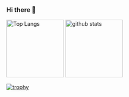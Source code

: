 ### Hi there 👋

<!--
**mpg-teruo-kakikubo/mpg-teruo-kakikubo** is a ✨ _special_ ✨ repository because its `README.md` (this file) appears on your GitHub profile.

Here are some ideas to get you started:

- 🔭 I’m currently working on ...
- 🌱 I’m currently learning ...
- 👯 I’m looking to collaborate on ...
- 🤔 I’m looking for help with ...
- 💬 Ask me about ...
- 📫 How to reach me: ...
- 😄 Pronouns: ...
- ⚡ Fun fact: ...
https://qiita.com/zizi4n5/items/f8076cb25bbf64a9bc1c このあたりをみて記載してみたが、privateリポジトリに関してはデータが取得できない為か、全く表示されないらしい
-->
<p align="left"> 
  <img alt="Top Langs" height="150px" src="https://github-readme-stats.vercel.app/api/top-langs/?username=mpg-teruo-kakikubo&layout=compact&count_private=true&show_icons=true&theme=flat&count_private=true" />
  <img alt="github stats" height="150px" src="https://github-readme-stats.vercel.app/api?username=mpg-teruo-kakikubo&count_private=true&show_icons=true&show_icons=true&theme=flat&count_private=true" />
</p>

[![trophy](https://github-profile-trophy.vercel.app/?username=mpg-teruo-kakikubo&theme=flat&count_private=true&column=7
)](https://github.com/ryo-ma/github-profile-trophy)

